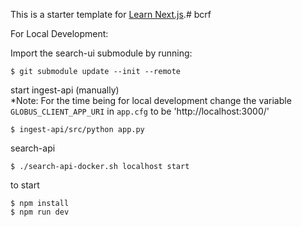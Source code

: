 This is a starter template for [Learn Next.js](https://nextjs.org/learn).# bcrf

For Local Development:

Import the search-ui submodule by running:

```
$ git submodule update --init --remote
```

start ingest-api  (manually)\
*Note: For the time being for local development change the variable `GLOBUS_CLIENT_APP_URI` in `app.cfg` to
be 'http://localhost:3000/'

```
$ ingest-api/src/python app.py
```

search-api

```
$ ./search-api-docker.sh localhost start
```

to start

```
$ npm install
$ npm run dev
```


